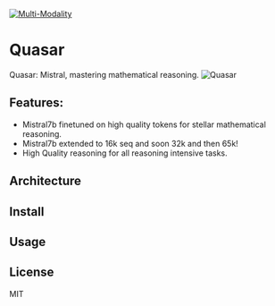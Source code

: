 [![Multi-Modality](agorabanner.png)](https://discord.gg/qUtxnK2NMf)

# Quasar
Quasar: Mistral, mastering mathematical reasoning.
![Quasar](/quasar.jpeg)

## Features:
- Mistral7b finetuned on high quality tokens for stellar mathematical reasoning.
- Mistral7b extended to 16k seq and soon 32k and then 65k!
- High Quality reasoning for all reasoning intensive tasks.

## Architecture


## Install

## Usage

## License
MIT